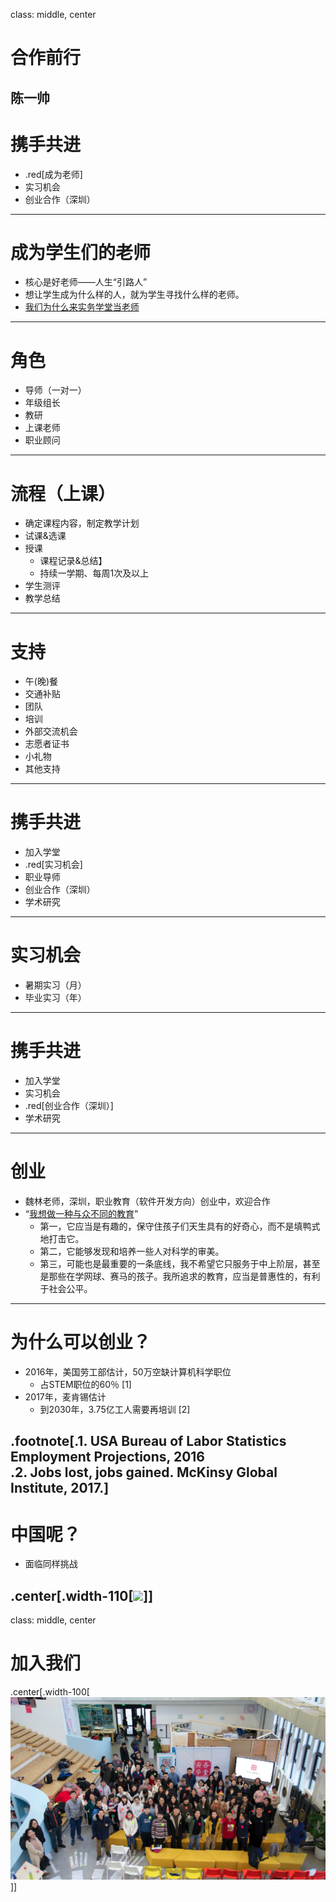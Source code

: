 class: middle, center
# 合作前行
陈一帅
---
# 携手共进
- .red[成为老师]
- 实习机会
- 创业合作（深圳）
---
# 成为学生们的老师
- 核⼼是好老师——⼈生“引路⼈”
- 想让学⽣成为什么样的人，就为学⽣寻找什么样的⽼师。
- [我们为什么来实务学堂当⽼师](https://mp.weixin.qq.com/s/xvw_42cvJRByRLS-0WqSGQ)
---
# 角色
- 导师（一对一）
- 年级组长
- 教研
- 上课老师
- 职业顾问
---
# 流程（上课）
- 确定课程内容，制定教学计划
- 试课&选课
- 授课
  - 课程记录&总结】
  - 持续⼀学期、每周1次及以上
- 学⽣测评
- 教学总结
---
# 支持
- 午(晚)餐
- 交通补贴
- 团队
- 培训
- 外部交流机会
- 志愿者证书
- ⼩礼物
- 其他支持
---
# 携手共进
- 加入学堂
- .red[实习机会]
- 职业导师
- 创业合作（深圳）
- 学术研究
---
# 实习机会
- 暑期实习（月）
- 毕业实习（年）
---
# 携手共进
- 加入学堂
- 实习机会
- .red[创业合作（深圳）]
- 学术研究
---
# 创业
- 魏林老师，深圳，职业教育（软件开发方向）创业中，欢迎合作
- “[我想做一种与众不同的教育](https://wlnirvana.com/2019/why-it-vocational-education/)”
  - 第一，它应当是有趣的，保守住孩子们天生具有的好奇心，而不是填鸭式地打击它。
  - 第二，它能够发现和培养一些人对科学的审美。
  - 第三，可能也是最重要的一条底线，我不希望它只服务于中上阶层，甚至是那些在学网球、赛马的孩子。我所追求的教育，应当是普惠性的，有利于社会公平。

<!-- weilin1.png -->
---
# 为什么可以创业？
- 2016年，美国劳工部估计，50万空缺计算机科学职位
  - 占STEM职位的60％ [1]
- 2017年，麦肯锡估计
  - 到2030年，3.75亿工人需要再培训 [2]

.footnote[.1. USA Bureau of Labor Statistics Employment Projections, 2016
<br>.2. Jobs lost, jobs gained. McKinsy Global Institute, 2017.]
---
# 中国呢？
- 面临同样挑战

.center[.width-110[![](./figures/xuetang/zhongzhi.png)]]
---
class: middle, center
# 加入我们
.center[.width-100[![](./figures/xuetang/nianhui.png)]]
